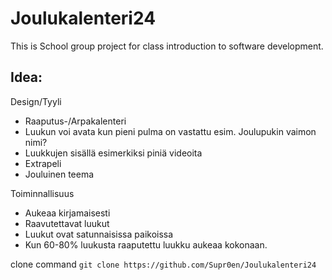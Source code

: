 # Joulukalenteri24
This is School group project for class introduction to software development.

## Idea: 
Design/Tyyli
- Raaputus-/Arpakalenteri
- Luukun voi avata kun pieni pulma on vastattu esim. Joulupukin vaimon nimi?
- Luukkujen sisällä esimerkiksi piniä videoita
- Extrapeli
- Jouluinen teema
  
Toiminnallisuus
- Aukeaa kirjamaisesti
- Raavutettavat luukut
- Luukut ovat satunnaisissa paikoissa
- Kun 60-80% luukusta raaputettu luukku aukeaa kokonaan.

clone command `git clone https://github.com/Supr0en/Joulukalenteri24`